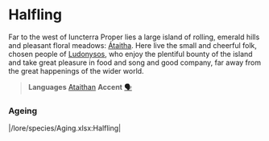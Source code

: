 # Halfling

Far to the west of Iuncterra Proper lies a large island of rolling, emerald hills and pleasant floral meadows: [Átaitha](/places/ataitha/). Here live the small and cheerful folk, chosen people of [Ludonysos](/lore/cosmology/Daemons/Seraphim/Ludonysos.md), who enjoy the plentiful bounty of the island and take great pleasure in food and song and good company, far away from the great happenings of the wider world. 

> **Languages** [Ataithan](/lore/languages/ataithan)
> **Accent** [🗣️](https://www.dialectsarchive.com/ireland-12)

### Ageing
|/lore/species/Aging.xlsx:Halfling|